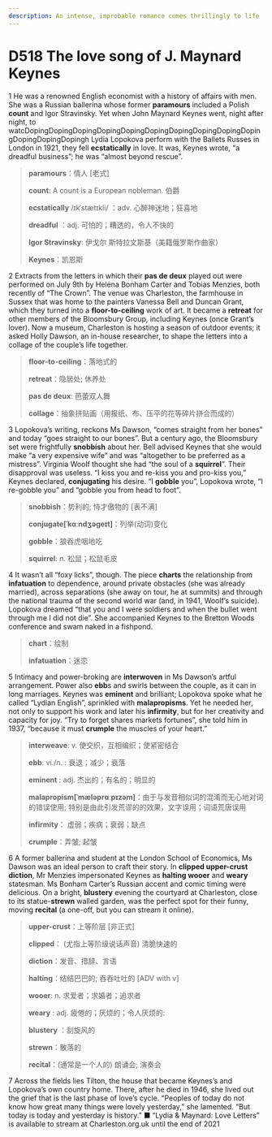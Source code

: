 ```yaml
---
description: An intense, improbable romance comes thrillingly to life
---
```


# D518 The love song of J. Maynard Keynes
1 He was a renowned English economist with a history of affairs with men. She was a Russian ballerina whose former **paramours** included a Polish **count** and Igor Stravinsky. Yet when John Maynard Keynes went, night after night, to watcDopingDopingDopingDopingDopingDopingDopingDopingDopingDopingDopingDopingDopingh Lydia Lopokova perform with the Ballets Russes in London in 1921, they fell **ecstatically** in love. It was, Keynes wrote, “a dreadful business”; he was “almost beyond rescue”.

> **paramours**：情人 [老式]
>
> **count**: A count is a European nobleman. 伯爵
>
> **ecstatically** /ɪkˈstætɪkli/ ：adv. 心醉神迷地；狂喜地
>
> **dreadful** ：adj. 可怕的；糟透的，令人不快的
>
> **Igor Stravinsky**: 伊戈尔 斯特拉文斯基（美籍俄罗斯作曲家）
>
> **Keynes**：凯恩斯
>

2 Extracts from the letters in which their **pas de deux** played out were performed on July 9th by Helena Bonham Carter and Tobias Menzies, both recently of “The Crown”. The venue was Charleston, the farmhouse in Sussex that was home to the painters Vanessa Bell and Duncan Grant, which they turned into a **floor-to-ceiling** work of art. It became a **retreat** for other members of the Bloomsbury Group, including Keynes (once Grant’s lover). Now a museum, Charleston is hosting a season of outdoor events; it asked Holly Dawson, an in-house researcher, to shape the letters into a collage of the couple’s life together.

> **floor-to-ceiling**：落地式的
>
> **retreat**：隐居处; 休养处
>
> **pas de deux**: 芭蕾双人舞
>
> **collage**：抽象拼贴画（用报纸、布、压平的花等碎片拼合而成的）
>

3 Lopokova’s writing, reckons Ms Dawson, “comes straight from her bones” and today “goes straight to our bones”. But a century ago, the Bloomsbury set were frightfully **snobbish** about her. Bell advised Keynes that she would make “a very expensive wife” and was “altogether to be preferred as a mistress”. Virginia Woolf thought she had “the soul of a **squirrel**”. Their disapproval was useless. “I kiss you and re-kiss you and pro-kiss you,” Keynes declared, **conjugating** his desire. “I **gobble** you”, Lopokova wrote, “I re-gobble you” and “gobble you from head to foot”.

> **snobbish**：势利的; 恃才傲物的 [表不满]
>
> **conjugate[ˈkɑːndʒəɡeɪt]**：列举(动词)变化
>
> **gobble**：狼吞虎咽地吃
>
> **squirrel**: n. 松鼠；松鼠毛皮
>

4 It wasn’t all “foxy licks”, though. The piece **charts** the relationship from **infatuation** to dependence, around private obstacles (she was already married), across separations (she away on tour, he at summits) and through the national trauma of the second world war (and, in 1941, Woolf’s suicide). Lopokova dreamed “that you and I were soldiers and when the bullet went through me I did not die”. She accompanied Keynes to the Bretton Woods conference and swam naked in a fishpond.

> **chart**：绘制
>
> **infatuation**：迷恋
>

5 Intimacy and power-broking are **interwoven** in Ms Dawson’s artful arrangement. Power also **ebb**s and swirls between the couple, as it can in long marriages. Keynes was **eminent** and brilliant; Lopokova spoke what he called “Lydian English”, sprinkled with **malapropisms**. Yet he needed her, not only to support his work and later his **infirmity**, but for her creativity and capacity for joy. “Try to forget shares markets fortunes”, she told him in 1937, “because it must **crumple** the muscles of your heart.”

> **interweave**: v. 使交织，互相编织；使紧密结合
>
> **ebb**: vi./n. : 衰退；减少；衰落
>
> **eminent** : adj. 杰出的；有名的；明显的
>
> **malapropism[ˈmæləprɑːpɪzəm]**：由于与发音相似词的混淆而无心地对词的错误使用; 特别是由此引发荒谬的的效果，文字误用；词语荒唐误用
>
> **infirmity**： 虚弱；疾病；衰弱；缺点
>
> **crumple**：弄皱; 起皱
>

6 A former ballerina and student at the London School of Economics, Ms Dawson was an ideal person to craft their story. In **clipped upper-crust** **diction**, Mr Menzies impersonated Keynes as **halting wooer** and **weary** statesman. Ms Bonham Carter’s Russian accent and comic timing were delicious. On a bright, **blustery** evening the courtyard at Charleston, close to its statue-**strewn** walled garden, was the perfect spot for their funny, moving **recital** (a one-off, but you can stream it online).

> **upper-crust**：上等阶层 [非正式]
>
> **clipped**： (尤指上等阶级说话声音) 清脆快速的
>
> **diction**：发音、措辞、言语
>
> **halting**：结结巴巴的; 吞吞吐吐的 [ADV with v]
>
> **wooer**: n. 求爱者；求婚者；追求者
>
> **weary** : adj. 疲倦的；厌烦的；令人厌烦的:
>
> **blustery** ：刮旋风的
>
> **strewn**：散落的
>
> **recital**：(通常是一个人的) 朗诵会; 演奏会
>

7 Across the fields lies Tilton, the house that became Keynes’s and Lopokova’s own country home. There, after he died in 1946, she lived out the grief that is the last phase of love’s cycle. “Peoples of today do not know how great many things were lovely yesterday,” she lamented. “But today is today and yesterday is history.” ■
“Lydia & Maynard: Love Letters” is available to stream at Charleston.org.uk until the end of 2021

